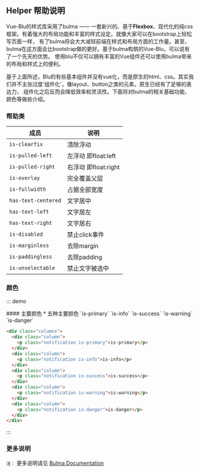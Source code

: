 ## Helper 帮助说明

Vue-Blu的样式库采用了bulma —— 一套新兴的、基于**Flexbox**、现代化的纯css框架。有着强大的布局功能和丰富的样式设定。就像大家可以在bootstrap上轻松写页面一样，
有了bulma将会大大减轻前端在样式和布局方面的工作量。甚至，bulma在这方面会比bootstrap做的更好。基于bulma构筑的Vue-Blu，可以说有了一个先天的优势。
使用blu不仅可以拥有丰富的Vue组件还可以使用bulma带来的布局和样式上的便利。

基于上面所述，Blu的有些基本组件并没有vue化，而是原生的html、css。其实我们并不主张过度'组件化'，像layout、button之类的元素，原生已经有了足够的表达力，
组件化之后反而会降低效率和灵活性。下面将对bulma的相关基础功能、颜色等做些介绍。

### 帮助类

| 成员           | 说明               |
|----------------|--------------------|
| `is-clearfix`   | 清除浮动 |
|  `is-pulled-left`  | 左浮动 即float:left  |
|  `is-pulled-right`  | 右浮动 即float:right  |
|  `is-overlay`  | 完全覆盖父层  |
|  `is-fullwidth`  | 占据全部宽度  |
|  `has-text-centered`  | 文字居中  |
|  `has-text-left`  | 文字居左  |
|  `has-text-right`  | 文字居右  |
|  `is-disabled`  | 禁止click事件  |
|  `is-marginless`  | 去除margin  |
|  `is-paddingless`  | 去除padding  |
|  `is-unselectable`  | 禁止文字被选中  |


### 颜色

::: demo
<summary>
  #### 主要颜色
  * 五种主要颜色 `is-primary` `is-info` `is-success` `is-warning` `is-danger`
</summary>

```html
<div class="columns">
  <div class="column">
    <p class="notification is-primary">is-primary</p>
  </div>
  <div class="column">
    <p class="notification is-info">is-info</p>
  </div>
  <div class="column">
    <p class="notification is-success">is-success</p>
  </div>
  <div class="column">
    <p class="notification is-warning">is-warning</p>
  </div>
  <div class="column">
    <p class="notification is-danger">is-danger</p>
  </div>
</div>
```
:::

### 更多说明

`注：` 更多说明请见 [Bulma Documentation](http://bulma.io/documentation/overview/start/)



